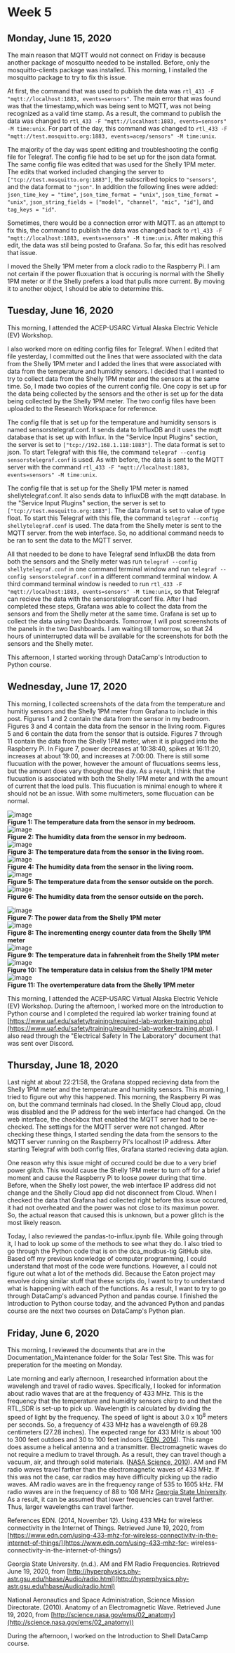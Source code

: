 # Week 5

## Monday, June 15, 2020
The main reason that MQTT would not connect on Friday is because another package of mosquitto needed to be installed. Before, only the mosquitto-clients package was installed. This morning, I installed the mosquitto package to try to fix this issue. 

At first, the command that was used to publish the data was `rtl_433 -F "mqtt://localhost:1883, events=sensors"`. The main error that was found was that the timestamp,which was being sent to MQTT, was not being recognized as a valid time stamp. As a result, the command to publish the data was changed to `rtl_433 -F "mqtt://localhost:1883, events=sensors" -M time:unix`. For part of the day, this command was changed to `rtl_433 -F "mqtt://test.mosquitto.org:1883, events=acep/sensors" -M time:unix`. 

The majority of the day was spent editing and troubleshooting the config file for Telegraf. The config file had to be set up for the json data format. The same config file was edited that was used for the Shelly 1PM meter. The edits that worked included changing the server to `["tcp://test.mosquitto.org:1883"]`, the subscribed topics to `"sensors"`, and the data format to `"json"`. In addition the following lines were added: `json_time_key = "time"`, `json_time_format = "unix"`, `json_time_format = "unix"`, `json_string_fields = ["model", "channel", "mic", "id"]`, and `tag_keys = "id"`. 

Sometimes, there would be a connection error with MQTT. as an attempt to fix this, the command to publish the data was changed back to `rtl_433 -F "mqtt://localhost:1883, events=sensors" -M time:unix`. After making this edit, the data was stil being posted to Grafana. So far, this edit has resolved that issue.

I moved the Shelly 1PM meter from a clock radio to the Raspberry Pi. I am not certain if the power fluxuation that is occuring is normal with the Shelly 1PM meter or if the Shelly prefers a load that pulls more current. By moving it to another object, I should be able to determine this. 

## Tuesday, June 16, 2020
This morning, I attended the ACEP-USARC Virtual Alaska Electric Vehicle (EV) Workshop. 

I also worked more on editing config files for Telegraf. When I edited that file yesterday, I committed out the lines that were associated with the data from the Shelly 1PM meter and I added the lines that were associated with data from the temperature and humidity sensors. I decided that I wanted to try to collect data from the Shelly 1PM meter and the sensors at the same time. So, I made two copies of the current config file. One copy is set up for the data being collected by the sensors and the other is set up for the data being collected by the Shelly 1PM meter. The two config files have been uploaded to the Research Workspace for reference.

The config file that is set up for the temperature and humidity sensors is named sensorstelegraf.conf. It sends data to InfluxDB and it uses the mqtt database that is set up with Influx. In the "Service Input Plugins" section, the server is set to `["tcp://192.168.1.118:1883"]`. The data format is set to json. To start Telegraf with this file, the command `telegraf --config sensorstelegraf.conf` is used. As with before, the data is sent to the MQTT server with the command `rtl_433 -F "mqtt://localhost:1883, events=sensors" -M time:unix`.

The config file that is set up for the Shelly 1PM meter is named shellytelegraf.conf. It also sends data to InfluxDB with the mqtt database. In the "Service Input Plugins" section, the server is set to `["tcp://test.mosquitto.org:1883"]`. The data format is set to value of type float. To start this Telegraf with this file, the command `telegraf --config shellytelegraf.conf` is used. The data from the Shelly meter is sent to the MQTT server. from the web interface. So, no additional command needs to be ran to sent the data to the MQTT server.

All that needed to be done to have Telegraf send InfluxDB the data from both the sensors and the Shelly meter was run `telegraf --config shellytelegraf.conf` in one command terminal window and run `telegraf --config sensorstelegraf.conf` in a different command terminal window. A third command terminal window is needed to run `rtl_433 -F "mqtt://localhost:1883, events=sensors" -M time:unix`, so that Telegraf can recieve the data with the sensorstelegraf.conf file. After I had completed these steps, Grafana was able to collect the data from the sensors and from the Shelly meter at the same time. Grafana is set up to collect the data using two Dashboards. Tomorrow, I will post screenshots of the panels in the two Dashboards. I am waiting till tomorrow, so that 24 hours of uninterrupted data will be available for the screenshots for both the sensors and the Shelly meter. 

This afternoon, I started working through DataCamp's Introduction to Python course.

## Wednesday, June 17, 2020
This morning,  I collected screenshots of the data from the temperature and humitiy sensors and the Shelly 1PM meter from Grafana to include in this post. Figures 1 and 2 contain the data from the sensor in my bedroom. Figures 3 and 4 contain the data from the sensor in the living room. Figures 5 and 6 contain the data from the sensor that is outside. Figures 7 through 11 contain the data from the Shelly 1PM meter, when it is plugged into the Raspberry Pi. In Figure 7, power decreases at 10:38:40, spikes at 16:11:20, increases at about 19:00, and increases at 7:00:00. There is still some flucuation with the power, however the amount of flucuations seems less, but the amount does vary thoughout the day. As a result, I think that the flucuation is associated with both the Shelly 1PM meter and with the amount of current that the load pulls. This flucuation is minimal enough to where it should not be an issue. With some multimeters, some flucuation can be normal.

![image](https://user-images.githubusercontent.com/65566903/84924285-c8d02300-b074-11ea-92b9-b5ed78d79b48.png) <br>
**Figure 1: The temperature data from the sensor in my bedroom.** <br>
![image](https://user-images.githubusercontent.com/65566903/84924512-15b3f980-b075-11ea-8833-073c5cb1b5bd.png) <br>
**Figure 2: The humidity data from the sensor in my bedroom.** <br>
![image](https://user-images.githubusercontent.com/65566903/84924542-21072500-b075-11ea-9ab9-7e580dfa072f.png) <br>
**Figure 3: The temperature data from the sensor in the living room.** <br>
![image](https://user-images.githubusercontent.com/65566903/84924550-25cbd900-b075-11ea-982f-8fc77b0b05cd.png) <br>
**Figure 4: The humidity data from the sensor in the living room.** <br>
![image](https://user-images.githubusercontent.com/65566903/84924570-2ebcaa80-b075-11ea-8080-2f60a57cc754.png) <br>
**Figure 5: The temperature data from the sensor outside on the porch.** <br>
![image](https://user-images.githubusercontent.com/65566903/84924611-3e3bf380-b075-11ea-80ef-f19a15ece02a.png) <br>
**Figure 6: The humidity data from the sensor outside on the porch.** <br>

![image](https://user-images.githubusercontent.com/65566903/84927329-249cab00-b079-11ea-8839-898d6415584b.png) <br>
**Figure 7: The power data from the Shelly 1PM meter** <br>
![image](https://user-images.githubusercontent.com/65566903/84927358-2ebea980-b079-11ea-8291-f00bcb4f8501.png) <br>
**Figure 8: The incrementing energy counter data from the Shelly 1PM meter** <br>
![image](https://user-images.githubusercontent.com/65566903/84927378-38481180-b079-11ea-8240-d2798bd26a29.png) <br>
**Figure 9: The temperature data in fahrenheit from the Shelly 1PM meter** <br>
![image](https://user-images.githubusercontent.com/65566903/84927398-41d17980-b079-11ea-84fc-0ef5af95c081.png) <br>
**Figure 10: The temperature data in celsius from the Shelly 1PM meter** <br>
![image](https://user-images.githubusercontent.com/65566903/84927422-4b5ae180-b079-11ea-92ab-b5daec2acd0c.png) <br>
**Figure 11: The overtemperature data from the Shelly 1PM meter** <br>

This morning, I attended the ACEP-USARC Virtual Alaska Electric Vehicle (EV) Workshop. During the afternoon, I worked more on the Introduction to Python course and I completed the required lab worker training found at [https://www.uaf.edu/safety/training/required-lab-worker-training.php](https://www.uaf.edu/safety/training/required-lab-worker-training.php). I also read through the "Electrical Safety In The Laboratory" document that was sent over Discord.

## Thursday, June 18, 2020
Last night at about 22:21:58, the Grafana stopped recieving data from the Shelly 1PM meter and the temperature and humidity sensors. This morning, I tried to figure out why this happened. This morning, the Raspberry Pi was on, but the command terminals had closed. In the Shelly Cloud app, cloud was disabled and the IP address for the web interface had changed. On the web interface, the checkbox that enabled the MQTT server had to be re-checked. The settings for the MQTT server were not changed. After checking these things, I started sending the data from the sensors to the MQTT server running on the Raspberry Pi's localhost IP address. After starting Telegraf with both config files, Grafana started recieving data agian.

One reason why this issue might of occured could be due to a very brief power glitch. This would cause the Shelly 1PM meter to turn off for a brief moment and cause the Raspberry Pi to loose power during that time. Before, when the Shelly lost power, the web interface IP address did not change and the Shelly Cloud app did not disconnect from Cloud. When I checked the data that Grafana had collected right before this issue occured, it had not overheated and the power was not close to its maximun power. So, the actual reason that caused this is unknown, but a power glitch is the most likely reason. 

Today, I also reviewed the pandas-to-influx.ipynb file. While going through it, I had to look up some of the methods to see what they do. I also tried to go through the Python code that is on the dca_modbus-tig GitHub site. Based off my previous knowledge of computer programming, I could understand that most of the code were functions. However, a I could not figure out what a lot of the methods did. Because the Eaton project may envolve doing similar stuff that these scripts do, I want to try to understand what is happening with each of the functions. As a result, I want to try to go through DataCamp's advanced Python and pandas course. I finished the Introduction to Python course today, and the advanced Python and pandas course are the next two courses on DataCamp's Python plan.  

## Friday, June 6, 2020

This morning, I reviewed the documents that are in the Documentation_Maintenance folder for the Solar Test Site. This was for preperation for the meeting on Monday.

Late morning and early afternoon, I researched information about the wavelengh and travel of radio waves. Specifically, I looked for information about radio waves that are at the frequency of 433 MHz. This is the frequency that the temperature and humidity sensors chirp to and that the RTL_SDR is set-up to pick up. Wavelength is calculated by dividing the speed of light by the frequency. The speed of light is about 3.0 x 10<sup>8</sup> meters per seconds. So, a frequency of 433 MHz has a wavelength of 69.28 centimeters (27.28 inches). The expected range for 433 MHz is about 100 to 300 feet outdoes and 30 to 100 feet indoors ([EDN, 2014](https://www.edn.com/using-433-mhz-for-wireless-connectivity-in-the-internet-of-things/)). This range does assume a helical antenna and a transmitter. Electromagnetic waves do not require a medium to travel through. As a result, they can travel though a vacuum, air, and through solid materials. ([NASA Science, 2010](http://science.nasa.gov/ems/02_anatomy)). AM and FM radio waves travel farther than the electromagnetic waves of 433 MHz. If this was not the case, car radios may have difficulty picking up the radio waves. AM radio waves are in the frequency range of 535 to 1605 kHz. FM radio waves are in the frequency of 88 to 108 MHz [Georgia State University](http://hyperphysics.phy-astr.gsu.edu/hbase/Audio/radio.html). As a result, it can be assumed that lower frequencies can travel farther. Thus, larger wavelengths can travel farther.

References
EDN. (2014, November 12). Using 433 MHz for wireless connectivity in the Internet of Things. Retrieved June 19, 2020, from [https://www.edn.com/using-433-mhz-for-wireless-connectivity-in-the-internet-of-things/](https://www.edn.com/using-433-mhz-for- wireless-connectivity-in-the-internet-of-things/) 

Georgia State University. (n.d.). AM and FM Radio Frequencies. Retrieved June 19, 2020, from [http://hyperphysics.phy-astr.gsu.edu/hbase/Audio/radio.html](http://hyperphysics.phy-astr.gsu.edu/hbase/Audio/radio.html)

National Aeronautics and Space Administration, Science Mission Directorate. (2010). Anatomy of an Electromagnetic Wave. Retrieved June 19, 2020, from [http://science.nasa.gov/ems/02_anatomy](http://science.nasa.gov/ems/02_anatomy))

During the afternoon, I worked on the Introduction to Shell DataCamp course.






